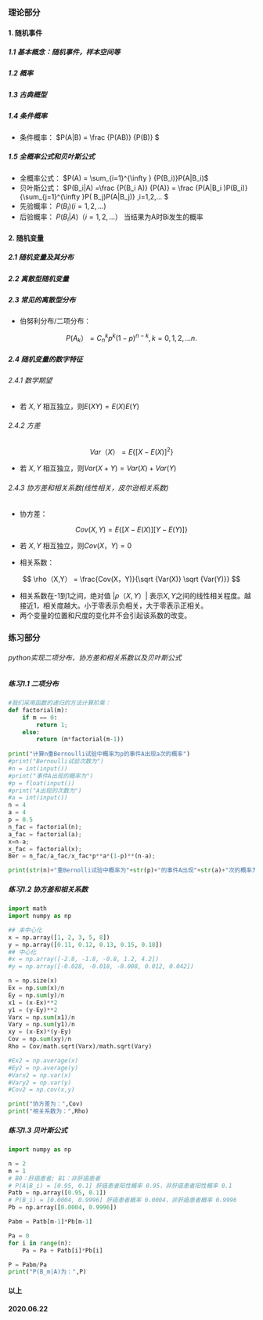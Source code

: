 ### 理论部分

#### 1. 随机事件

##### 1.1 基本概念：随机事件，样本空间等

##### 1.2 概率

##### 1.3 古典概型

##### 1.4 条件概率

* 条件概率： 
  $P(A|B) =  \frac {P(AB)}  {P(B)} $ 

##### 1.5 全概率公式和贝叶斯公式

* 全概率公式： 
  $P(A) = \sum_{i=1}^{\infty } {P(B_i)}P(A|B_i)$ 
* 贝叶斯公式：
  $P(B_i|A) =\frac {P(B_i A)}  {P(A)}  =  \frac {P(A|B_i )P(B_i)}  {\sum_{j=1}^{\infty }P( B_j)P(A|B_j)}  ,i=1,2,... $ 
* 先验概率： 
  $P(B_i)(i=1,2,...)$
* 后验概率： 
  $P(B_i|A)（i=1,2,...）$ 当结果为A时Bi发生的概率

#### 2. 随机变量

##### 2.1 随机变量及其分布

##### 2.2 离散型随机变量

##### 2.3 常见的离散型分布

* 伯努利分布/二项分布：

$$
P(A_k） =C^k_np^k(1-p)^{n-k},k=0,1,2,...n.
$$

##### 2.4 随机变量的数字特征

###### 2.4.1 数学期望

* 若 $X, Y$ 相互独立，则$E(XY) = E(X)E(Y)$

###### 2.4.2 方差 

$$
Var （X） =E\{  [X-E(X)]^2\} 
$$
* 若 $X, Y$ 相互独立，则$Var(X+Y) = Var(X) +Var(Y)$ 

###### 2.4.3 协方差和相关系数(线性相关，皮尔逊相关系数)

* 协方差：

$$
Cov(X, Y) = E\{  [X-E(X)] [Y-E(Y)]\}
$$
* 若 $X, Y$ 相互独立，则$Cov(X，Y) = 0$

* 相关系数：

$$
\rho（X,Y） = \frac{Cov(X，Y)}{\sqrt {Var(X)} \sqrt {Var(Y)}}
$$
* 相关系数在-1到1之间，绝对值 $|\rho（X,Y）|$ 表示$X,Y$之间的线性相关程度。越接近1，相关度越大。小于零表示负相关，大于零表示正相关。
* 两个变量的位置和尺度的变化并不会引起该系数的改变。

### 练习部分

###### python实现二项分布，协方差和相关系数以及贝叶斯公式

##### 练习1.1 二项分布

```python
#我们采用函数的递归的方法计算阶乘：
def factorial(m):
    if m == 0:
        return 1;
    else:
        return (m*factorial(m-1))
    
print("计算n重Bernoulli试验中概率为p的事件A出现a次的概率")
#print("Bernoulli试验次数为")
#n = int(input())
#print("事件A出现的概率为")
#p = float(input())
#print("A出现的次数为")
#a = int(input())
n = 4
a = 4
p = 0.5
n_fac = factorial(n); 
a_fac = factorial(a);
x=n-a;
x_fac = factorial(x);
Ber = n_fac/a_fac/x_fac*p**a*(1-p)**(n-a);

print(str(n)+"重Bernolli试验中概率为"+str(p)+"的事件A出现"+str(a)+"次的概率为：",Ber)
```



##### 练习1.2 协方差和相关系数

```python
import math
import numpy as np

## 未中心化
x = np.array([1, 2, 3, 5, 8])
y = np.array([0.11, 0.12, 0.13, 0.15, 0.18])
## 中心化
#x = np.array([-2.8, -1.8, -0.8, 1.2, 4.2])
#y = np.array([-0.028, -0.018, -0.008, 0.012, 0.042])

n = np.size(x)
Ex = np.sum(x)/n
Ey = np.sum(y)/n
x1 = (x-Ex)**2
y1 = (y-Ey)**2
Varx = np.sum(x1)/n
Vary = np.sum(y1)/n
xy = (x-Ex)*(y-Ey)
Cov = np.sum(xy)/n
Rho = Cov/math.sqrt(Varx)/math.sqrt(Vary)

#Ex2 = np.average(x)
#Ey2 = np.average(y)
#Varx2 = np.var(x)
#Vary2 = np.var(y)
#Cov2 = np.cov(x,y)

print("协方差为：",Cov)
print("相关系数为：",Rho)
```



##### 练习1.3 贝叶斯公式

```python
import numpy as np

n = 2
m = 1
# B0：肝癌患者; B1：非肝癌患者
# P(A|B_i) = [0.95, 0.1] 肝癌患者阳性概率 0.95，非肝癌患者阳性概率 0.1
Patb = np.array([0.95, 0.1])
# P(B_i) = [0.0004, 0.9996] 肝癌患者概率 0.0004，非肝癌患者概率 0.9996
Pb = np.array([0.0004, 0.9996])

Pabm = Patb[m-1]*Pb[m-1]

Pa = 0
for i in range(n):
    Pa = Pa + Patb[i]*Pb[i]

P = Pabm/Pa
print("P(B_m|A)为：",P)
```



#### 以上 

#### 2020.06.22

